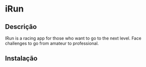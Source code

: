 # iRun

## Descrição
IRun is a racing app for those who want to go to the next level. Face challenges to go from amateur to professional.

## Instalação
